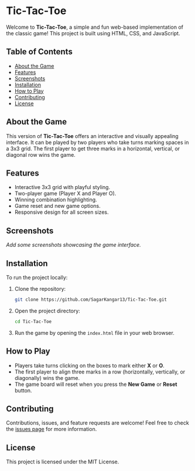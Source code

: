 
# Tic-Tac-Toe

Welcome to **Tic-Tac-Toe**, a simple and fun web-based implementation of the classic game! This project is built using HTML, CSS, and JavaScript.

## Table of Contents

- [About the Game](#about-the-game)
- [Features](#features)
- [Screenshots](#screenshots)
- [Installation](#installation)
- [How to Play](#how-to-play)
- [Contributing](#contributing)
- [License](#license)

## About the Game

This version of **Tic-Tac-Toe** offers an interactive and visually appealing interface. It can be played by two players who take turns marking spaces in a 3x3 grid. The first player to get three marks in a horizontal, vertical, or diagonal row wins the game.

## Features

- Interactive 3x3 grid with playful styling.
- Two-player game (Player X and Player O).
- Winning combination highlighting.
- Game reset and new game options.
- Responsive design for all screen sizes.

## Screenshots

_Add some screenshots showcasing the game interface._

## Installation

To run the project locally:

1. Clone the repository:
   ```bash
   git clone https://github.com/SagarKangar13/Tic-Tac-Toe.git
   ```
2. Open the project directory:
   ```bash
   cd Tic-Tac-Toe
   ```
3. Run the game by opening the `index.html` file in your web browser.

## How to Play

- Players take turns clicking on the boxes to mark either **X** or **O**.
- The first player to align three marks in a row (horizontally, vertically, or diagonally) wins the game.
- The game board will reset when you press the **New Game** or **Reset** button.

## Contributing

Contributions, issues, and feature requests are welcome! Feel free to check the [issues page](https://github.com/SagarKangar13/Tic-Tac-Toe/issues) for more information.

## License

This project is licensed under the MIT License.
